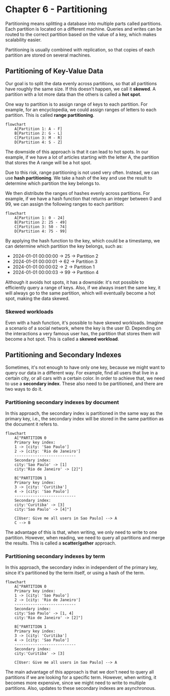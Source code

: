 # Chapter 6 - Partitioning

Partitioning means splitting a database into multiple parts called partitions. Each partition is located on a different
machine. Queries and writes can be routed to the correct partition based on the value of a key, which makes scalability
easier.

Partitioning is usually combined with replication, so that copies of each partition are stored on several machines.

## Partitioning of Key-Value Data

Our goal is to split the data evenly across partitions, so that all partitions have roughly the same size. If this 
doesn't happen, we call it **skewed**. A partition with a lot more data than the others is called a **hot spot**.

One way to partition is to assign range of keys to each partition. For example, for an encyclopedia, we could assign
ranges of letters to each partition. This is called **range partitioning**.

```mermaid
flowchart 
    A[Partition 1: A - F]
    B[Partition 2: G - L]
    C[Partition 3: M - R]
    D[Partition 4: S - Z]
```

The downside of this approach is that it can lead to hot spots. In our example, if we have a lot of articles starting
with the letter A, the partition that stores the A range will be a hot spot.

Due to this risk, range partitioning is not used very often. Instead, we can use **hash partitioning**. We take a
hash of the key and use the result to determine which partition the key belongs to.

We then distribute the ranges of hashes evenly across partitions. For example, if we have a hash function that returns
an integer between 0 and 99, we can assign the following ranges to each partition:

```mermaid
flowchart 
    A[Partition 1: 0 - 24]
    B[Partition 2: 25 - 49]
    C[Partition 3: 50 - 74]
    D[Partition 4: 75 - 99]
```

By applying the hash function to the key, which could be a timestamp, we can determine which partition the key belongs,
such as:
- 2024-01-01 00:00:00 -> 25 -> Partition 2
- 2024-01-01 00:00:01 -> 62 -> Partition 3
- 2024-01-01 00:00:02 -> 2 -> Partition 1
- 2024-01-01 00:00:03 -> 99 -> Partition 4

Although it avoids hot spots, it has a downside: it's not possible to efficiently query a range of keys. Also, if we
always insert the same key, it will always go to the same partition, which will eventually become a hot spot, making
the data skewed.

### Skewed workloads

Even with a hash function, it's possible to have skewed workloads. Imagine a scenario of a social network, where the key
is the user ID. Depending on the interactions a very famous user has, the partition that stores them will become a hot
spot. This is called a **skewed workload**.

## Partitioning and Secondary Indexes

Sometimes, it's not enough to have only one key, because we might want to query our data in a different way. For example,
find all users that live in a certain city, or all cars with a certain color. In order to achieve that, we need to
use a **secondary index**. These also need to be partitioned, and there are two ways to do it.

### Partitioning secondary indexes by document

In this approach, the secondary index is partitioned in the same way as the primary key, i.e., the secondary index will
be stored in the same partition as the document it refers to.

```mermaid
flowchart 
    A["PARTITION 0 
    Primary key index:
    1 -> [city: 'Sao Paulo']
    2 -> [city: 'Rio de Janeiro']
    ---------------------------
    Secondary index:
    city:'Sao Paulo' -> [1]
    city:'Rio de Janeiro' -> [2]"]
    
    B["PARTITION 1 
    Primary key index:
    3 -> [city: 'Curitiba']
    4 -> [city: 'Sao Paulo']
    ---------------------------
    Secondary index:
    city:'Curitiba' -> [3]
    city:'Sao Paulo' -> [4]"]
    
    C[User: Give me all users in Sao Paulo] --> A
    C --> B
```

The advantage of this is that, when writing, we only need to write to one partition. However, when reading, we need to
query all partitions and merge the results. This is called a **scatter/gather** approach.

### Partitioning secondary indexes by term

In this approach, the secondary index in independent of the primary key, since it's partitioned by the term itself, or
using a hash of the term.

```mermaid
flowchart 
    A["PARTITION 0 
    Primary key index:
    1 -> [city: 'Sao Paulo']
    2 -> [city: 'Rio de Janeiro']
    ---------------------------
    Secondary index:
    city:'Sao Paulo' -> [1, 4]
    city:'Rio de Janeiro' -> [2]"]
    
    B["PARTITION 1 
    Primary key index:
    3 -> [city: 'Curitiba']
    4 -> [city: 'Sao Paulo']
    ---------------------------
    Secondary index:
    city:'Curitiba' -> [3]
    
    C[User: Give me all users in Sao Paulo] --> A
```

The main advantage of this approach is that we don't need to query all partitions if we are looking for a specific term.
However, when writing, it becomes more expensive, since we might need to write to multiple partitions. Also, updates to
these secondary indexes are asynchronous.
